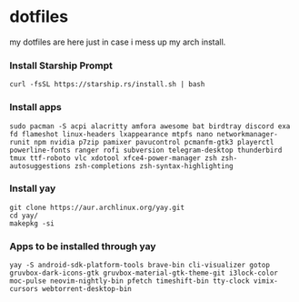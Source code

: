 # dotfiles
my dotfiles are here just in case i mess up my arch install.
### Install Starship Prompt
```
curl -fsSL https://starship.rs/install.sh | bash
```
### Install apps
``` 
sudo pacman -S acpi alacritty amfora awesome bat birdtray discord exa fd flameshot linux-headers lxappearance mtpfs nano networkmanager-runit npm nvidia p7zip pamixer pavucontrol pcmanfm-gtk3 playerctl powerline-fonts ranger rofi subversion telegram-desktop thunderbird tmux ttf-roboto vlc xdotool xfce4-power-manager zsh zsh-autosuggestions zsh-completions zsh-syntax-highlighting
```
### Install yay
```
git clone https://aur.archlinux.org/yay.git
cd yay/
makepkg -si
```
### Apps to be installed through yay
```
yay -S android-sdk-platform-tools brave-bin cli-visualizer gotop gruvbox-dark-icons-gtk gruvbox-material-gtk-theme-git i3lock-color moc-pulse neovim-nightly-bin pfetch timeshift-bin tty-clock vimix-cursors webtorrent-desktop-bin
```

